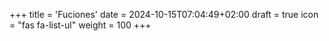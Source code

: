+++
title = 'Fuciones'
date = 2024-10-15T07:04:49+02:00
draft = true
icon = "fas fa-list-ul"
weight = 100
+++







